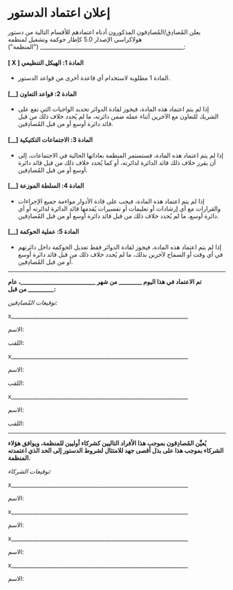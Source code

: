 إعلان اعتماد الدستور
=========================

يعلن المُصادِق/المُصادِقون المذكورون أدناه اعتمادهم للأقسام التالية من دستور هولاكراسي الإصدار 5.0 كإطار حوكمة وتشغيل لمنظمة ____________________________________________________ ("المنظمة"):

#### [ X ] المادة 1: الهيكل التنظيمي

- المادة 1 مطلوبة لاستخدام أي قاعدة أخرى من قواعد الدستور.

#### [\_\_] المادة 2: قواعد التعاون

- إذا لم يتم اعتماد هذه المادة، فيجوز لقادة الدوائر تحديد الواجبات التي تقع على الشريك للتعاون مع الآخرين أثناء عمله ضمن دائرته، ما لم يُحدد خلاف ذلك من قبل قائد دائرة أوسع أو من قبل المُصادِقين.

#### [\_\_] المادة 3: الاجتماعات التكتيكية

- إذا لم يتم اعتماد هذه المادة، فستستمر المنظمة بعاداتها الحالية في الاجتماعات، إلى أن يقرر خلاف ذلك قائد الدائرة لدائرته، أو كما يُحدد خلاف ذلك من قبل قائد دائرة أوسع أو من قبل المُصادِقين.

#### [\_\_] المادة 4: السلطة الموزعة

- إذا لم يتم اعتماد هذه المادة، فيجب على قادة الأدوار مواءمة جميع الإجراءات والقرارات مع أي إرشادات أو تعليمات أو تفسيرات يُقدمها قائد الدائرة لدائرته أو أي دائرة أوسع، ما لم يُحدد خلاف ذلك من قبل قائد دائرة أوسع أو من قبل المُصادِقين.

#### [\_\_] المادة 5: عملية الحوكمة

- إذا لم يتم اعتماد هذه المادة، فيجوز لقادة الدوائر فقط تعديل الحوكمة داخل دائرتهم في أي وقت أو السماح لآخرين بذلك، ما لم يُحدد خلاف ذلك من قبل قائد دائرة أوسع أو من قبل المُصادِقين.

---

**تم الاعتماد في هذا اليوم \_\_\_\_\_\_\_\_ من شهر \_\_\_\_\_\_\_\_\_\_\_\_\_\_\_\_\_\_\_\_\_\_\_\_\_\_، عام \_\_\_\_\_\_\_\_\_ من قبل:**

*توقيعات المُصادِقين:*

x\_\_\_\_\_\_\_\_\_\_\_\_\_\_\_\_\_\_\_\_\_\_\_\_\_\_\_\_\_\_\_\_\_\_\_\_\_\_\_\_\_\_\_\_\_\_\_\_\_\_\_\_\_\_\_\_\_\_\_\_\_\_\_\_

الاسم:

اللقب:

x\_\_\_\_\_\_\_\_\_\_\_\_\_\_\_\_\_\_\_\_\_\_\_\_\_\_\_\_\_\_\_\_\_\_\_\_\_\_\_\_\_\_\_\_\_\_\_\_\_\_\_\_\_\_\_\_\_\_\_\_\_\_\_\_

الاسم:

اللقب:

x\_\_\_\_\_\_\_\_\_\_\_\_\_\_\_\_\_\_\_\_\_\_\_\_\_\_\_\_\_\_\_\_\_\_\_\_\_\_\_\_\_\_\_\_\_\_\_\_\_\_\_\_\_\_\_\_\_\_\_\_\_\_\_\_

الاسم:

اللقب:

---

**يُعيِّن المُصادِقون بموجب هذا الأفراد التاليين كشركاء أوليين للمنظمة، ويوافق هؤلاء الشركاء بموجب هذا على بذل أقصى جهد للامتثال لشروط الدستور إلى الحد الذي اعتمدته المنظمة.**

*توقيعات الشركاء:*

x\_\_\_\_\_\_\_\_\_\_\_\_\_\_\_\_\_\_\_\_\_\_\_\_\_\_\_\_\_\_\_\_\_\_\_\_\_\_\_\_\_\_\_\_\_\_\_\_\_\_\_\_\_\_\_\_\_\_\_\_\_\_\_\_

الاسم:

x\_\_\_\_\_\_\_\_\_\_\_\_\_\_\_\_\_\_\_\_\_\_\_\_\_\_\_\_\_\_\_\_\_\_\_\_\_\_\_\_\_\_\_\_\_\_\_\_\_\_\_\_\_\_\_\_\_\_\_\_\_\_\_\_

الاسم:

x\_\_\_\_\_\_\_\_\_\_\_\_\_\_\_\_\_\_\_\_\_\_\_\_\_\_\_\_\_\_\_\_\_\_\_\_\_\_\_\_\_\_\_\_\_\_\_\_\_\_\_\_\_\_\_\_\_\_\_\_\_\_\_\_

الاسم:

x\_\_\_\_\_\_\_\_\_\_\_\_\_\_\_\_\_\_\_\_\_\_\_\_\_\_\_\_\_\_\_\_\_\_\_\_\_\_\_\_\_\_\_\_\_\_\_\_\_\_\_\_\_\_\_\_\_\_\_\_\_\_\_\_

الاسم:
